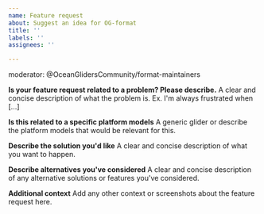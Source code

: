```yaml
---
name: Feature request
about: Suggest an idea for OG-format
title: ''
labels: ''
assignees: ''

---
```

moderator: @OceanGlidersCommunity/format-maintainers

**Is your feature request related to a problem? Please describe.**
A clear and concise description of what the problem is. Ex. I'm always frustrated when [...]

**Is this related to a specific platform models**
A generic glider or describe the platform models that would be relevant for this.

**Describe the solution you'd like**
A clear and concise description of what you want to happen.

**Describe alternatives you've considered**
A clear and concise description of any alternative solutions or features you've considered.

**Additional context**
Add any other context or screenshots about the feature request here.
